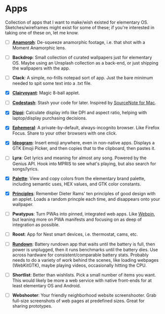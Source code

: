 # Apps

Collection of apps that I want to make/wish existed for elementary OS. Sketches/wireframes might exist for some of these; if you're interested in taking one of these on, let me know.

- [ ] [**Anamorph**](https://github.com/cassidyjames/anamorph): De-squeeze anamorphic footage, i.e. that shot with a Moment Anamorphic lens.

- [ ] **Backdrop**: Small collection of curated wallpapers just for elementary OS. Maybe using an Unsplash collection as a back-end, or just shipping the wallpapers with the app.

- [ ] **Clack**: A simple, no-frills notepad sort of app. Just the bare minimum needed to spit some text into a .txt file.

- [x] [**Clairvoyant**](https://github.com/cassidyjames/clairvoyant): Magic 8-ball applet.

- [ ] [**Codestash**](https://github.com/cassidyjames/codestash): Stash your code for later. Inspired by [SourceNote for Mac](https://www.sourcenoteapp.com/).

- [x] [**Dippi**](https://github.com/cassidyjames/dippi): Calculate display info like DPI and aspect ratio, helping with laptop/display purchasing decisions.

- [x] [**Ephemeral**](https://github.com/cassidyjames/ephemeral): A private-by-default, always-incognito browser. Like Firefox Focus. Share to your other browsers with one click.

- [x] [**Ideogram**](https://github.com/cassidyjames/ideogram): Insert emoji anywhere, even in non-native apps. Displays a GTK Emoji Picker, and then copies that to the clipboard, then pastes it.

- [ ] **Lyra**: Get lyrics and meaning for almost any song. Powered by the Genius API. Hook into MPRIS to see what's playing, but also search for songs/lyrics.

- [x] [**Palette**](https://github.com/cassidyjames/palette): View and copy colors from the elementary brand palette, including semantic uses, HEX values, and GTK color constants.

- [x] [**Principles**](https://github.com/cassidyjames/principles): Remember Dieter Rams' ten principles of good design with an applet. Loads a random princple each time, and disappears onto your wallpaper.

- [ ] **Pwatypus**: Turn PWAs into pinned, integrated web apps. Like [Webpin](https://github.com/artemanufrij/webpin), but leaning more on PWA manifests and focusing on as deep of integration as possible.

- [ ] **Roost**: App for Nest smart devices, i.e. thermostat, cams, etc.

- [ ] [**Rundown**](https://github.com/cassidyjames/rundown): Battery rundown app that waits until the battery is full, then power is unplugged, then it runs benchmarks until the battery dies. Use across hardware for consistent/comparable battery stats. Probably needs to do a variety of work behind the scenes, like loading webpages (WebKitGTK), maybe playing videos, occasionally hitting the CPU.

- [ ] **Shortlist**: Better than wishlists. Pick a small number of items you want. This would likely be more a web service with native front-ends for at least elementary OS and Android.

- [ ] **Webshooter**: Your friendly neighborhood website screenshooter. Grab full-size screenshots of web pages at predefined sizes. Great for sharing prototypes.
